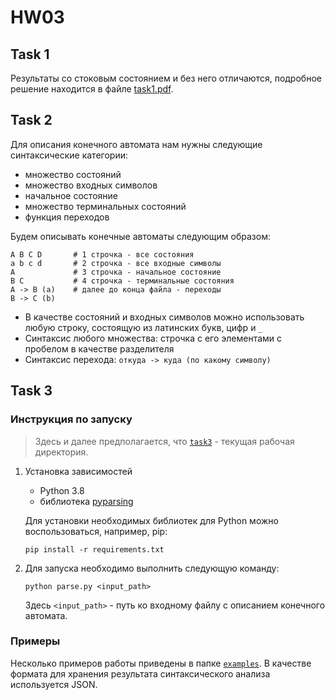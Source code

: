 # HW03

## Task 1

Результаты со стоковым состоянием и без него отличаются, подробное решение находится в файле [task1.pdf](task1.pdf).


## Task 2

Для описания конечного автомата нам нужны следующие синтаксические категории:
* множество состояний
* множество входных символов
* начальное состояние
* множество терминальных состояний
* функция переходов

Будем описывать конечные автоматы следующим образом:

```
A B C D       # 1 строчка - все состояния
a b c d       # 2 строчка - все входные символы
A             # 3 строчка - начальное состояние
B C           # 4 строчка - терминальные состояния
A -> B (a)    # далее до конца файла - переходы
B -> C (b)
```

* В качестве состояний и входных символов можно использовать любую строку, состоящую из латинских букв, цифр и `_`
* Синтаксис любого множества: строчка с его элементами с пробелом в качестве разделителя
* Синтаксис перехода: `откуда -> куда (по какому символу)`

## Task 3

### Инструкция по запуску

> Здесь и далее предполагается, что [`task3`](task3) - текущая рабочая директория.

1. Установка зависимостей

   * Python 3.8
   * библиотека [pyparsing](https://github.com/pyparsing/pyparsing)

   Для установки необходимых библиотек для Python можно воспользоваться, например, pip:

    ```
    pip install -r requirements.txt
    ```

2. Для запуска необходимо выполнить следующую команду:

    ```
    python parse.py <input_path>
    ```

    Здесь `<input_path>` - путь ко входному файлу с описанием конечного автомата.


### Примеры

Несколько примеров работы приведены в папке [`examples`](examples). В качестве формата для хранения результата синтаксического анализа используется JSON.
